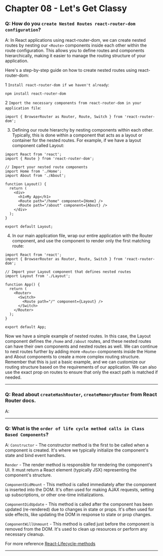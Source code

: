 # Chapter 08 - Let's Get Classy

### Q: How do you `create Nested Routes react-router-dom configuration`?
A: In React applications using react-router-dom, we can create nested routes by nesting our `<Route>` components inside each other within the route configuration. 
This allows you to define routes and components hierarchically, making it easier to manage the routing structure of your application.

Here's a step-by-step guide on how to create nested routes using react-router-dom:

1 `Install react-router-dom if we haven't already`:
```
npm install react-router-dom
```

2 `Import the necessary components from react-router-dom in your application file`:
```
import { BrowserRouter as Router, Route, Switch } from 'react-router-dom';
```

3. Defining our route hierarchy by nesting <Route> components within each other. Typically, this is done within a component that acts as a layout or container for the nested routes. 
For example, if we have a layout component called Layout:

```
import React from 'react';
import { Route } from 'react-router-dom';

// Import your nested route components
import Home from './Home';
import About from './About';

function Layout() {
  return (
    <div>
      <h1>My App</h1>
      <Route path="/home" component={Home} />
      <Route path="/about" component={About} />
    </div>
  );
}

export default Layout;

```

4. In our main application file, wrap our entire application with the Router component, and use the <Switch> component to render only the first matching route:
```
import React from 'react';
import { BrowserRouter as Router, Route, Switch } from 'react-router-dom';

// Import your Layout component that defines nested routes
import Layout from './Layout';

function App() {
  return (
    <Router>
      <Switch>
        <Route path="/" component={Layout} />
      </Switch>
    </Router>
  );
}

export default App;
```

Now we have a simple example of nested routes. In this case, the Layout component defines the `/home` and `/about` routes, and these nested routes can have their own components and nested routes as well.
We can continue to nest routes further by adding more `<Route>` components inside the Home and About components to create a more complex routing structure.
Remember that this is just a basic example, and we can customize our routing structure based on the requirements of our application. We can also use the exact prop on routes to ensure that only the exact path is matched if needed.

---

### Q: Read about `createHashRouter`, `createMemoryRouter` from React Router docs.
A: 

---

### Q: What is the `order of life cycle method calls in Class Based Components`?
A: `Constructor` - The constructor method is the first to be called when a component is created. It's where we typically initialize the component's state and bind event handlers.

`Render` - The render method is responsible for rendering the component's UI. It must return a React element (typically JSX) representing the component's structure.

`ComponentDidMount` - This method is called immediately after the component is inserted into the DOM. It's often used for making AJAX requests, setting up subscriptions, or other one-time initializations.

`ComponentDidUpdate` - This method is called after the component has been updated (re-rendered) due to changes in state or props. It's often used for side effects, like updating the DOM in response to state or prop changes.

`ComponentWillUnmount` - This method is called just before the component is removed from the DOM. It's used to clean up resources or perform any necessary cleanup.

For more reference [React-Lifecycle-methods](https://projects.wojtekmaj.pl/react-lifecycle-methods-diagram/)

---
















